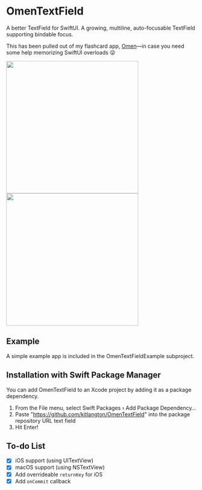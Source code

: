 # OmenTextField

A better TextField for SwiftUI. A growing, multiline, auto-focusable TextField supporting bindable focus.

This has been pulled out of my flashcard app, [Omen](https://omen.cards)—in case you need some help memorizing SwiftUI overloads 😜

<img src="/OmenTextFieldExample/iOS-version.gif" width="350"/>

<img src="/OmenTextFieldExample/macOS-version.gif" width="350"/>

## Example

A simple example app is included in the OmenTextFieldExample subproject.

## Installation with Swift Package Manager

You can add OmenTextField to an Xcode project by adding it as a package dependency.

1. From the File menu, select Swift Packages › Add Package Dependency…
2. Paste "https://github.com/kitlangton/OmenTextField" into the package repository URL text field
3. Hit Enter!

## To-do List

- [x] iOS support (using UITextView)
- [x] macOS support (using NSTextView)
- [x] Add overrideable `returnKey` for iOS
- [x] Add `onCommit` callback
